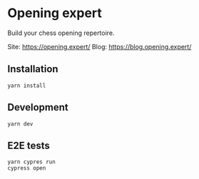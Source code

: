 # Opening expert

Build your chess opening repertoire.

Site: https://opening.expert/
Blog: https://blog.opening.expert/

## Installation

```
yarn install
```

## Development

```
yarn dev
```

## E2E tests

```
yarn cypres run
cypress open
```

